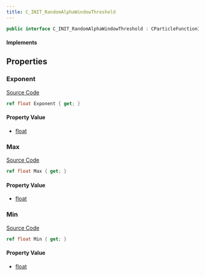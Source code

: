 ```yaml
---
title: C_INIT_RandomAlphaWindowThreshold
---
```


```csharp
public interface C_INIT_RandomAlphaWindowThreshold : CParticleFunctionInitializer, CParticleFunction, ISchemaClass<CParticleFunction>, ISchemaClass<CParticleFunctionInitializer>, ISchemaClass<C_INIT_RandomAlphaWindowThreshold>, ISchemaField, ISchemaClass, INativeHandle
```

#### Implements

## Properties

### Exponent

[Source Code](https://github.com/swiftly-solution/swiftlys2/blob/main/managed/src/SwiftlyS2.Generated/Schemas/Interfaces/C_INIT_RandomAlphaWindowThreshold.cs#L21)

```csharp
ref float Exponent { get; }
```

#### Property Value

- [float](https://learn.microsoft.com/dotnet/api/system.single)

### Max

[Source Code](https://github.com/swiftly-solution/swiftlys2/blob/main/managed/src/SwiftlyS2.Generated/Schemas/Interfaces/C_INIT_RandomAlphaWindowThreshold.cs#L19)

```csharp
ref float Max { get; }
```

#### Property Value

- [float](https://learn.microsoft.com/dotnet/api/system.single)

### Min

[Source Code](https://github.com/swiftly-solution/swiftlys2/blob/main/managed/src/SwiftlyS2.Generated/Schemas/Interfaces/C_INIT_RandomAlphaWindowThreshold.cs#L17)

```csharp
ref float Min { get; }
```

#### Property Value

- [float](https://learn.microsoft.com/dotnet/api/system.single)

